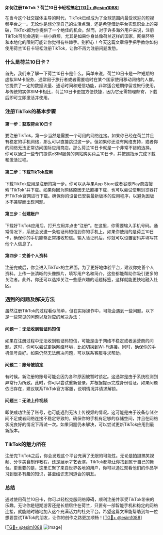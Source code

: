 **如何注册TikTok？荷兰10日卡轻松搞定[[TG💪+ @esim1088](https://t.me/s/esim1088)]**

在当今这个社交媒体主导的时代，TikTok已经成为了全球范围内最受欢迎的短视频平台之一。无论你是想分享自己的生活点滴，还是希望借助平台实现职业上的突破，TikTok都为你提供了一个绝佳的机会。然而，对于许多海外用户来说，注册TikTok可能会遇到一些小麻烦，尤其是如果你身处像荷兰这样的国家，网络环境和本地化的限制可能让你觉得有些棘手。别担心！今天这篇文章将手把手教你如何使用荷兰10日卡轻松注册TikTok，让你不再为注册问题发愁。

### 什么是荷兰10日卡？

首先，我们来了解一下荷兰10日卡是什么。简单来说，荷兰10日卡是一种短期的虚拟SIM卡服务，通常用于旅行者或者需要临时在某个国家使用移动网络的人群。它提供了一定的数据流量、通话时间和短信功能，非常适合短期停留或旅行使用。与传统的实体SIM卡相比，荷兰10日卡更加方便快捷，因为它无需物理邮寄，下载后即可立即激活并使用。

### 注册TikTok的基本步骤

#### 第一步：获取荷兰10日卡

要注册TikTok，第一步当然是需要一个可用的网络连接。如果你已经在荷兰并且有稳定的手机网络，那么可以直接跳过这一步。但如果你还没有网络支持，或者你的网络无法正常访问国际应用商店，那么荷兰10日卡就是一个非常不错的选择。你可以通过一些专门提供eSIM服务的网站购买荷兰10日卡，并按照指示完成下载和激活过程。

#### 第二步：下载TikTok应用

下载TikTok应用是注册的第一步。你可以从苹果App Store或者谷歌Play商店搜索“TikTok”并下载。如果你因为网络原因无法直接下载，也可以尝试使用浏览器打开TikTok官网进行下载。确保你的设备已安装最新版本的应用程序，以避免因版本不兼容而出现问题。

#### 第三步：创建账户

下载好TikTok应用后，打开应用并点击“注册”。在这里，你需要输入手机号码。通常情况下，系统会发送一条验证码短信到你的手机上。如果你使用的是荷兰10日卡，确保你的手机能够正常接收短信。输入验证码后，你就可以设置密码并填写其他个人信息了。

#### 第四步：完善个人资料

注册完成后，你会进入TikTok的主界面。为了更好地体验平台，建议你完善个人资料。上传一张清晰的头像照片，填写用户名和简介，这些都能帮助你吸引更多的关注者。此外，你还可以选择关注一些感兴趣的话题标签，这样就能更快地融入社区。

### 遇到的问题及解决方法

虽然注册TikTok的过程看似简单，但在实际操作中，可能会遇到一些问题。以下是一些常见的问题以及对应的解决办法：

#### 问题一：无法收到验证码短信

如果在注册过程中无法收到验证码短信，可能是由于网络不稳定或者运营商的问题。这时，你可以尝试更换网络环境，比如切换到Wi-Fi连接。同时，确保你的手机信号良好。如果仍然无法解决问题，可以联系客服寻求帮助。

#### 问题二：账号被锁定

有时候，新注册的账号可能会因为各种原因被暂时锁定。这通常是由于系统检测到异常行为所致。此时，你可以尝试重新登录，并根据提示完成身份验证。如果问题依旧存在，建议联系TikTok官方客服，说明情况并请求解锁。

#### 问题三：无法上传视频

即使成功注册了账号，也可能遇到无法上传视频的情况。这可能是由于设备存储空间不足或者网络连接不稳定导致的。确保你的手机有足够的存储空间，并且在网络状况良好的情况下再试一次。如果问题仍未解决，可以尝试更新TikTok应用到最新版本。

### TikTok的魅力所在

注册完TikTok之后，你会发现这个平台充满了无限的可能性。无论是拍摄搞笑视频、分享美食制作教程，还是展示才艺表演，TikTok都能让你找到属于自己的舞台。更重要的是，这里汇聚了来自世界各地的用户，你可以通过观看他们的作品学习到很多有趣的知识，甚至结识志同道合的朋友。

### 总结

通过使用荷兰10日卡，你可以轻松克服网络障碍，顺利注册并享受TikTok带来的乐趣。无论你是短期游客还是长期居住在荷兰，只要有一部智能手机和稳定的网络连接，就能随时随地加入这个充满活力的社交平台。希望这篇文章能帮助到每一位想要尝试TikTok的朋友，让你的创作之路更加顺畅！[[TG💪+ @esim1088](https://t.me/s/esim1088)]

[[TG💪+ @esim1088](https://t.me/s/esim1088) ![Image](https://i.postimg.cc/4NQfJmqS/Snipaste-2025-05-13-00-14-12.png)]